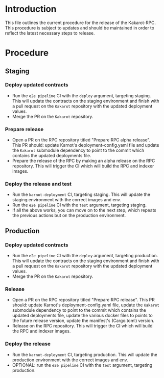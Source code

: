 # Introduction

This file outlines the current procedure for the release of the Kakarot-RPC. This procedure is subject to updates 
and should be maintained in order to reflect the latest necessary steps to release.

# Procedure

## Staging

### Deploy updated contracts

- Run the `e2e pipeline` CI with the `deploy` argument, targeting staging. This will update the contracts on the 
  staging environment and finish with a pull request on the `Kakarot` repository with the updated deployment values. 
- Merge the PR on the `Kakarot` repository.

### Prepare release

- Open a PR on the RPC repository titled "Prepare RPC alpha release". This PR should: update Karnot's 
  deployment-config.yaml file and update the `Kakarot` submodule dependency to point to the commit which contains the 
  updated deployments file.
- Prepare the release of the RPC by making an alpha release on the RPC repository. This will trigger the CI which 
  will build the RPC and indexer images.

### Deploy the release and test

- Run the `karnot-deployment` CI, targeting staging. This will update the staging environment with the correct 
  images and env.
- Run the `e2e pipeline` CI with the `test` argument, targeting staging.
- If all the above works, you can move on to the next step, which repeats the previous actions but on the production 
  environment.

## Production

### Deploy updated contracts

- Run the `e2e pipeline` CI with the `deploy` argument, targeting production. This will update the contracts on the
  staging environment and finish with a pull request on the `Kakarot` repository with the updated deployment values.
- Merge the PR on the `Kakarot` repository.

### Release

- Open a PR on the RPC repository titled "Prepare RPC release". This PR should: update Karnot's
  deployment-config.yaml file, update the `Kakarot` submodule dependency to point to the commit which contains the
  updated deployments file, update the various docker files to points to the future release version, update the 
  manifest's (Cargo.toml) version.
- Release on the RPC repository. This will trigger the CI which will build the RPC and indexer images.

### Deploy the release

- Run the `karnot-deployment` CI, targeting production. This will update the production environment with the correct
  images and env.
- OPTIONAL: run the `e2e pipeline` CI with the `test` argument, targeting production.